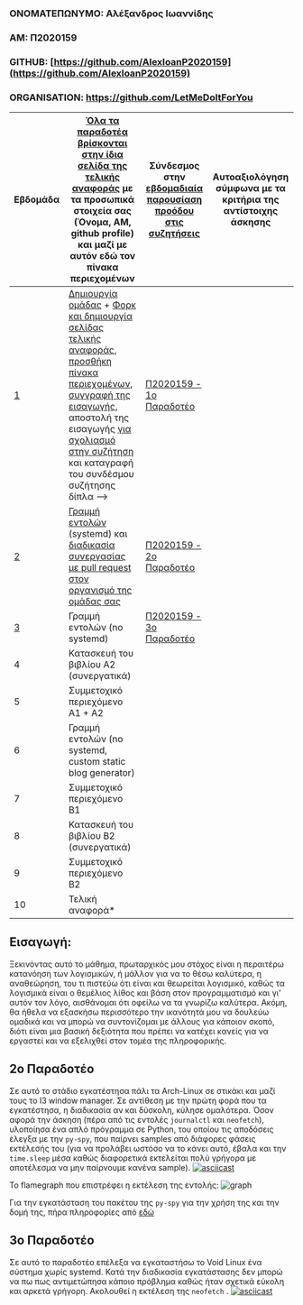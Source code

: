 ### ΟΝΟΜΑΤΕΠΩΝΥΜΟ: Αλέξανδρος Ιωαννίδης

### ΑΜ: Π2020159

### GITHUB: [https://github.com/AlexIoanP2020159](https://github.com/AlexIoanP2020159)

### ORGANISATION: https://github.com/LetMeDoItForYou

| Εβδομάδα | [Όλα τα παραδοτέα βρίσκονται στην ίδια σελίδα της τελικής αναφοράς](https://epidrome.github.io/teaching/deliverables/) με τα προσωπικά στοιχεία σας (Όνομα, ΑΜ, github profile) και μαζί με αυτόν εδώ τον πίνακα περιεχομένων | Σύνδεσμος στην [εβδομαδιαία παρουσίαση προόδου στις συζητήσεις](https://github.com/courses-ionio/sw/discussions/categories/show-and-tell) | Αυτοαξιολόγηση σύμφωνα με τα κριτήρια της αντίστοιχης άσκησης |
| --- | --- | --- | --- |
| [1](https://github.com/AlexIoanP2020159/sw/tree/2020159/projects/2020159#%CE%B5%CE%B9%CF%83%CE%B1%CE%B3%CF%89%CE%B3%CE%AE) | [Δημιουργία ομάδας](https://epidrome.github.io/teaching/team/) + [Φορκ και δημιουργία σελίδας τελικής αναφοράς](https://epidrome.github.io/teaching/guide/), [προσθήκη πίνακα περιεχομένων](https://raw.githubusercontent.com/courses-ionio/sw/master/README.md), [συγγραφή της εισαγωγής](https://epidrome.github.io/teaching/intro/), αποστολή της εισαγωγής [για σχολιασμό στην συζήτηση](https://github.com/courses-ionio/sw/discussions/categories/show-and-tell) και καταγραφή του συνδέσμου συζήτησης δίπλα --> | [Π2020159 - 1ο Παραδοτέο](https://github.com/courses-ionio/sw/discussions/1225) | |
| [2](https://github.com/AlexIoanP2020159/sw/tree/2020159/projects/2020159#2%CE%BF-%CF%80%CE%B1%CF%81%CE%B1%CE%B4%CE%BF%CF%84%CE%AD%CE%BF) | [Γραμμή εντολών](https://epidrome.github.io/teaching/cli) (systemd) και [διαδικασία συνεργασίας με pull request στον οργανισμό της ομάδας σας](https://epidrome.github.io/teaching/team) | [Π2020159 - 2ο Παραδοτέο](https://github.com/courses-ionio/sw/discussions/1269) | |
| [3](https://github.com/AlexIoanP2020159/sw/tree/2020159/projects/2020159#3o-%CF%80%CE%B1%CF%81%CE%B1%CE%B4%CE%BF%CF%84%CE%AD%CE%BF) | Γραμμή εντολών (no systemd) | [Π2020159 - 3ο Παραδοτέο](https://github.com/courses-ionio/sw/discussions/1345) | |
| 4 | Κατασκευή του βιβλίου Α2 (συνεργατικά) | | |
| 5 | Συμμετοχικό περιεχόμενο A1 + A2 | | |
| 6 | Γραμμή εντολών (no systemd, custom static blog generator) | | |
| 7 | Συμμετοχικό περιεχόμενο B1 | | |
| 8 | Κατασκευή του βιβλίου Β2 (συνεργατικά) | | |
| 9 | Συμμετοχικό περιεχόμενο B2 | | |
| 10 | Τελική αναφορά* | | |

## Εισαγωγή:
Ξεκινόντας αυτό το μάθημα, πρωταρχικός μου στόχος είναι η περαιτέρω κατανόηση των λογισμικών, ή μάλλον για να το θέσω καλύτερα, η αναθεώρηση, του τι πιστεύω ότι είναι και θεωρείται λογισμικό, καθώς τα λογισμικά είναι ο θεμέλιος λίθος και βάση στον προγραμματισμό και γι' αυτόν τον λόγο, αισθάνομαι ότι οφείλω να τα γνωρίζω καλύτερα. Ακόμη, θα ήθελα να εξασκήσω περισσότερο την ικανότητά μου να δουλεύω ομαδικά και να μπορώ να συντονίζομαι με άλλους για κάποιον σκοπό, διότι είναι μια βασική δεξιότητα που πρέπει να κατέχει κανείς για να εργαστεί και να εξελιχθεί στον τομέα της πληροφορικής.

## 2ο Παραδοτέο 
Σε αυτό το στάδιο εγκατέστησα πάλι τα Arch-Linux σε στικάκι και μαζί τους το I3 window manager. Σε αντίθεση με την πρώτη φορά που τα εγκατέστησα, η διαδικασία αν και δύσκολη, κύλησε ομαλότερα.
Όσον αφορά την άσκηση (πέρα από τις εντολές ``journalctl`` και ``neofetch``), υλοποίησα ένα απλό πρόγραμμα σε Python, του οποίου τις αποδόσεις έλεγξα με την ``py-spy``, που παίρνει samples από διάφορες φάσεις εκτέλεσής του (για να προλάβει ωστόσο να το κάνει αυτό, έβαλα και την ``time.sleep`` μέσα καθώς διαφορετικά εκτελείται πολύ γρήγορα με αποτέλεσμα να μην παίρνουμε κανένα sample).
[![asciicast](https://asciinema.org/a/wCiTV5YE7P7u9T591pSAO5uFG.svg)](https://asciinema.org/a/wCiTV5YE7P7u9T591pSAO5uFG)

Το flamegraph που επιστρέφει η εκτέλεση της εντολής:
![graph](https://user-images.githubusercontent.com/115098011/221374511-9c07c246-410c-443c-9f0d-158b12f0c164.svg)

Για την εγκατάσταση του πακέτου της ``py-spy`` για την χρήση της και την δομή της, πήρα πληροφορίες από [εδώ](https://github.com/benfred/py-spy)

## 3o Παραδοτέο
Σε αυτό το παραδοτέο επέλεξα να εγκαταστήσω το Void Linux ένα σύστημα χωρίς systemd. Κατά την διαδικασία εγκατάστασης δεν μπορώ να πω πως αντιμετώπησα κάποιο πρόβλημα καθώς ήταν σχετικά εύκολη και αρκετά γρήγορη. Ακολουθεί η εκτέλεση της ``neofetch`` . 
[![asciicast](https://asciinema.org/a/xdGmCgRdqijbp25RyUx8RrXze.svg)](https://asciinema.org/a/xdGmCgRdqijbp25RyUx8RrXze)
